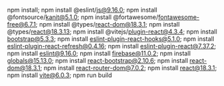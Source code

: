npm install; npm install @eslint/js@9.16.0; npm install @fontsource/kanit@5.1.0; npm install @fortawesome/fontawesome-free@6.7.1; npm install @types/react-dom@18.3.1; npm install @types/react@18.3.13; npm install @vitejs/plugin-react@4.3.4; npm install bootstrap@5.3.3; npm install eslint-plugin-react-hooks@5.1.0; npm install eslint-plugin-react-refresh@0.4.16; npm install eslint-plugin-react@7.37.2; npm install eslint@9.16.0; npm install firebase@11.0.2; npm install globals@15.13.0; npm install react-bootstrap@2.10.6; npm install react-dom@18.3.1; npm install react-router-dom@7.0.2; npm install react@18.3.1; npm install vite@6.0.3; npm run build
